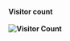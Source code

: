 <b> Visitor count <b>
<br/>
<br/>
![Visitor Count](https://profile-counter.glitch.me/mikiny-technology-corporation/count.svg)
